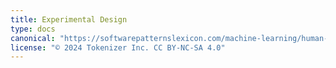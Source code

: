 ```yaml
---
title: Experimental Design
type: docs
canonical: "https://softwarepatternslexicon.com/machine-learning/human-centric-ai/experimental-design"
license: "© 2024 Tokenizer Inc. CC BY-NC-SA 4.0"
---
```

